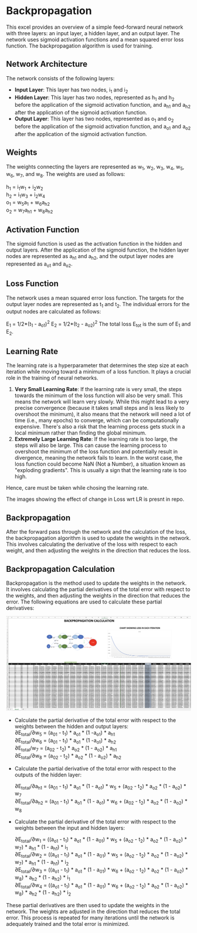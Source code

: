 # Backpropagation

<p>This excel provides an overview of a simple feed-forward neural network with three layers: an input layer, a hidden layer, and an output layer. The network uses sigmoid activation functions and a mean squared error loss function. The backpropagation algorithm is used for training.</p>

## Network Architecture

The network consists of the following layers:
* **Input Layer**: This layer has two nodes, i<sub>1</sub> and i<sub>2</sub>
* **Hidden Layer**: This layer has two nodes, represented as h<sub>1</sub> and h<sub>2</sub> before the application of the sigmoid activation function, and a<sub>h1</sub> and a<sub>h2</sub> after the application of the sigmoid activation function.
* **Output Layer**: This layer has two nodes, represented as o<sub>1</sub> and o<sub>2</sub> before the application of the sigmoid activation function, and a<sub>o1</sub> and a<sub>o2</sub> after the application of the sigmoid activation function.

## Weights
The weights connecting the layers are represented as w<sub>1</sub>, w<sub>2</sub>, w<sub>3</sub>, w<sub>4</sub>, w<sub>5</sub>, w<sub>6</sub>, w<sub>7</sub>, and w<sub>8</sub>. The weights are used as follows:

h<sub>1</sub> = i<sub>1</sub>w<sub>1</sub> + i<sub>2</sub>w<sub>2</sub> <br>
h<sub>2</sub> = i<sub>1</sub>w<sub>3</sub> + i<sub>2</sub>w<sub>4</sub> <br>
o<sub>1</sub> = w<sub>5</sub>a<sub>1</sub> + w<sub>6</sub>a<sub>h2</sub> <br>
o<sub>2</sub> = w<sub>7</sub>a<sub>h1</sub> + w<sub>8</sub>a<sub>h2</sub> <br>

## Activation Function
The sigmoid function is used as the activation function in the hidden and output layers. After the application of the sigmoid function, the hidden layer nodes are represented as a<sub>h1</sub> and a<sub>h2</sub>, and the output layer nodes are represented as a<sub>o1</sub> and a<sub>o2</sub>.


## Loss Function
The network uses a mean squared error loss function. The targets for the output layer nodes are represented as t<sub>1</sub> and t<sub>2</sub>. The individual errors for the output nodes are calculated as follows:

E<sub>1</sub> = 1/2*(t<sub>1</sub> - a<sub>o1</sub>)<sup>2</sup>
E<sub>2</sub> = 1/2*(t<sub>2</sub> - a<sub>o2</sub>)<sup>2</sup>
The total loss E<sub>tot</sub> is the sum of E<sub>1</sub> and E<sub>2</sub>.

## Learning Rate
<p>The learning rate is a hyperparameter that determines the step size at each iteration while moving toward a minimum of a loss function. It plays a crucial role in the training of neural networks.</p> 

1. **Very Small Learning Rate**: If the learning rate is very small, the steps towards the minimum of the loss function will also be very small. This means the network will learn very slowly. While this might lead to a very precise convergence (because it takes small steps and is less likely to overshoot the minimum), it also means that the network will need a lot of time (i.e., many epochs) to converge, which can be computationally expensive. There's also a risk that the learning process gets stuck in a local minimum rather than finding the global minimum.
2. **Extremely Large Learning Rate**: If the learning rate is too large, the steps will also be large. This can cause the learning process to overshoot the minimum of the loss function and potentially result in divergence, meaning the network fails to learn. In the worst case, the loss function could become NaN (Not a Number), a situation known as "exploding gradients". This is usually a sign that the learning rate is too high.

<p>Hence, care must be taken while chosing the learning rate.</p>
<bold> The images showing the effect of change in Loss wrt LR is presnt in repo.</bold>


## Backpropagation
<p>After the forward pass through the network and the calculation of the loss, the backpropagation algorithm is used to update the weights in the network. This involves calculating the derivative of the loss with respect to each weight, and then adjusting the weights in the direction that reduces the loss.</p>

## Backpropagation Calculation
<p>Backpropagation is the method used to update the weights in the network. It involves calculating the partial derivatives of the total error with respect to the weights, and then adjusting the weights in the direction that reduces the error. The following equations are used to calculate these partial derivatives:</p>

![Screenshot](backpropagation.png)

* Calculate the partial derivative of the total error with respect to the weights between the hidden and output layers:<br>
    ∂E<sub>total</sub>/∂w<sub>5</sub> = (a<sub>01</sub> - t<sub>1</sub>) * a<sub>o1</sub> * (1 -a<sub>o1</sub>) *  a<sub>h1</sub> <br>
    ∂E<sub>total</sub>/∂w<sub>6</sub> = (a<sub>01</sub> - t<sub>1</sub>) * a<sub>o1</sub> * (1 -a<sub>o1</sub>) *  a<sub>h2</sub> <br>
    ∂E<sub>total</sub>/w<sub>7</sub> = (a<sub>02</sub> - t<sub>2</sub>) * a<sub>o2</sub> * (1 - a<sub>o2</sub>) *  a<sub>h1</sub> <br>
    ∂E<sub>total</sub>/∂w<sub>8</sub> = (a<sub>02</sub> - t<sub>2</sub>) * a<sub>o2</sub> * (1 - a<sub>o2</sub>) *  a<sub>h2</sub> <br>

* Calculate the partial derivative of the total error with respect to the outputs of the hidden layer:

    ∂E<sub>total</sub>/∂a<sub>h1</sub> = (a<sub>01</sub> - t<sub>1</sub>) * a<sub>o1</sub> * (1 - a<sub>o1</sub>) * w<sub>5</sub> +  (a<sub>02</sub> - t<sub>2</sub>) * a<sub>o2</sub> * (1 - a<sub>o2</sub>) * w<sub>7</sub> <br>
    ∂E<sub>total</sub>/∂a<sub>h2</sub> = (a<sub>01</sub> - t<sub>1</sub>) * a<sub>o1</sub> * (1 - a<sub>o1</sub>) * w<sub>6</sub> +  (a<sub>02</sub> - t<sub>2</sub>) * a<sub>o2</sub> * (1 - a<sub>o2</sub>) * w<sub>8</sub>

* Calculate the partial derivative of the total error with respect to the weights between the input and hidden layers:

    ∂E<sub>total</sub>/∂w<sub>1</sub> = ((a<sub>o1</sub> - t<sub>1</sub>) * a<sub>o1</sub> * (1 - a<sub>01</sub>) * w<sub>5</sub> +  (a<sub>o2</sub> - t<sub>2</sub>) * a<sub>o2</sub> * (1 - a<sub>o2</sub>) * w<sub>7</sub>) * a<sub>h1</sub> * (1 - a<sub>h1</sub>) * i<sub>1</sub> <br>
    ∂E<sub>total</sub>/∂w<sub>2</sub> = ((a<sub>o1</sub> - t<sub>1</sub>) * a<sub>o1</sub> * (1 - a<sub>01</sub>) * w<sub>5</sub> +  (a<sub>o2</sub> - t<sub>2</sub>) * a<sub>o2</sub> * (1 - a<sub>o2</sub>) * w<sub>7</sub>) * a<sub>h1</sub> * (1 - a<sub>h1</sub>) * i<sub>2</sub> <br>
    ∂E<sub>total</sub>/∂w<sub>3</sub> = ((a<sub>o1</sub> - t<sub>1</sub>) * a<sub>o1</sub> * (1 - a<sub>01</sub>) * w<sub>6</sub> +  (a<sub>o2</sub> - t<sub>2</sub>) * a<sub>o2</sub> * (1 - a<sub>o2</sub>) * w<sub>8</sub>) * a<sub>h2</sub> * (1 - a<sub>h2</sub>) * i<sub>1</sub> <br>
    ∂E<sub>total</sub>/∂w<sub>4</sub> = ((a<sub>o1</sub> - t<sub>1</sub>) * a<sub>o1</sub> * (1 - a<sub>01</sub>) * w<sub>6</sub> +  (a<sub>o2</sub> - t<sub>2</sub>) * a<sub>o2</sub> * (1 - a<sub>o2</sub>) * w<sub>8</sub>) * a<sub>h2</sub> * (1 - a<sub>h2</sub>) * i<sub>2</sub> <br>

<p>These partial derivatives are then used to update the weights in the network. The weights are adjusted in the direction that reduces the total error. This process is repeated for many iterations until the network is adequately trained and the total error is minimized.</p>


